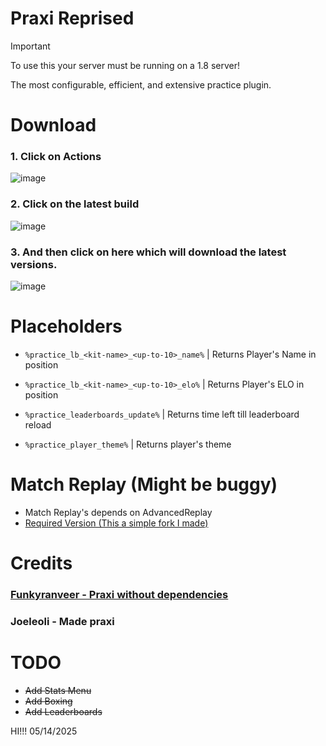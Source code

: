 # Praxi Reprised

> [!IMPORTANT]
> To use this your server must be running on a 1.8 server!

The most configurable, efficient, and extensive practice plugin.

# Download

### 1. Click on **Actions**

![image](https://github.com/Devlrxxh/practice/assets/125221056/8ad915ae-8dbd-4a70-9142-9eb2c04799b5)

### 2. Click on the latest build

![image](https://github.com/Devlrxxh/practice/assets/125221056/807e1768-6cfc-4f7f-b780-f093b98ad7c2)

### 3. And then click on here which will download the latest versions.

![image](https://github.com/Devlrxxh/practice/assets/125221056/054966cd-1603-4e9e-9bc2-800e9538849d)

# Placeholders

- ``%practice_lb_<kit-name>_<up-to-10>_name%`` | Returns Player's Name in position

- ``%practice_lb_<kit-name>_<up-to-10>_elo%`` | Returns Player's ELO in position

- ``%practice_leaderboards_update%`` | Returns time left till leaderboard reload

- ``%practice_player_theme%`` | Returns player's theme

# Match Replay (Might be buggy)

- Match Replay's depends on AdvancedReplay
- [Required Version (This a simple fork I made)](https://www.mediafire.com/file/6q1696sog1y1zwg/Replay.jar/file)

# Credits

### [Funkyranveer - Praxi without dependencies](https://github.com/funkyranveer/praxi-nodependents)

### Joeleoli - Made praxi

# TODO

- ~~Add Stats Menu~~
- ~~Add Boxing~~
- ~~Add Leaderboards~~


HI!!! 05/14/2025